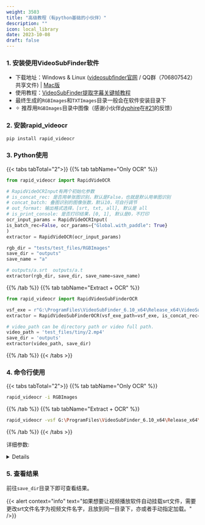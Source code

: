 ```yaml
---
weight: 3503
title: "高级教程（有python基础的小伙伴）"
description: ""
icon: local_library
date: 2023-10-08
draft: false
---
```


### 1. 安装使用VideoSubFinder软件

- 下载地址：Windows & Linux ([videosubfinder官网](https://sourceforge.net/projects/videosubfinder/) / QQ群（706807542）共享文件) | [Mac版](https://github.com/eritpchy/videosubfinder-cli)
- 使用教程：[VideoSubFinder提取字幕关键帧教程](https://juejin.cn/post/7203362527082053691)
- 最终生成的`RGBImages`和`TXTImages`目录一般会在软件安装目录下
- ✧ 推荐用`RGBImages`目录中图像（感谢小伙伴[dyphire](https://github.com/dyphire)在[#21](https://github.com/SWHL/RapidVideOCR/issues/21)的反馈）

### 2. 安装rapid_videocr

```bash {linenos=table}
pip install rapid_videocr
```

### 3. Python使用

{{< tabs tabTotal="2">}}
{{% tab tabName="Only OCR" %}}

```python {linenos=table}
from rapid_videocr import RapidVideOCR

# RapidVideOCRInput有两个初始化参数
# is_concat_rec: 是否用单张图识别，默认是False，也就是默认用单图识别
# concat_batch: 叠图识别的图像张数，默认10，可自行调节
# out_format: 输出格式选择，[srt, txt, all], 默认是 all
# is_print_console: 是否打印结果，[0, 1], 默认是0，不打印
ocr_input_params = RapidVideOCRInput(
is_batch_rec=False, ocr_params={"Global.with_paddle": True}
)
extractor = RapidVideOCR(ocr_input_params)

rgb_dir = "tests/test_files/RGBImages"
save_dir = "outputs"
save_name = "a"

# outputs/a.srt  outputs/a.t
extractor(rgb_dir, save_dir, save_name=save_name)
```

{{% /tab %}}
{{% tab tabName="Extract + OCR" %}}

```python {linenos=table}
from rapid_videocr import RapidVideoSubFinderOCR

vsf_exe = r"G:\ProgramFiles\VideoSubFinder_6.10_x64\Release_x64\VideoSubFinderWXW.exe"
extractor = RapidVideoSubFinderOCR(vsf_exe_path=vsf_exe, is_concat_rec=True)

# video_path can be directory path or video full path.
video_path = 'test_files/tiny/2.mp4'
save_dir = 'outputs'
extractor(video_path, save_dir)
```

{{% /tab %}}
{{< /tabs >}}

### 4. 命令行使用

{{< tabs tabTotal="2">}}
{{% tab tabName="Only OCR" %}}

```bash {linenos=table}
rapid_videocr -i RGBImages
```

{{% /tab %}}
{{% tab tabName="Extract + OCR" %}}

```bash {linenos=table}
rapid_videocr -vsf G:\ProgramFiles\VideoSubFinder_6.10_x64\Release_x64\VideoSubFinderWXW.exe -video_dir G:\ProgramFiles\RapidVideOCR\test_files\tiny
```

{{% /tab %}}
{{< /tabs >}}

详细参数:
<details>

```bash {linenos=table}
$ rapid_videocr -h
usage: rapid_videocr [-h] [-video_dir VIDEO_DIR] [-i IMG_DIR] [-s SAVE_DIR]
            [-o {srt,txt,all}] [--is_concat_rec] [-b CONCAT_BATCH] [-p]
            [-vsf VSF_EXE_PATH] [-c] [-r] [-ccti] [-ces CREATE_EMPTY_SUB]
            [-cscti CREATE_SUB_FROM_CLEARED_TXT_IMAGES]
            [-cstxt CREATE_SUB_FROM_TXT_RESULTS] [-ovocv] [-ovffmpeg] [-uc]
            [--start_time START_TIME] [--end_time END_TIME]
            [-te TOP_VIDEO_IMAGE_PERCENT_END]
            [-be BOTTOM_VIDEO_IMAGE_PERCENT_END]
            [-le LEFT_VIDEO_IMAGE_PERCENT_END]
            [-re RIGHT_VIDEO_IMAGE_PERCENT_END] [-gs GENERAL_SETTINGS]
            [-nthr NUM_THREADS] [-nocrthr NUM_OCR_THREADS]

optional arguments:
-h, --help            show this help message and exit

VideOCRParameters:
-video_dir VIDEO_DIR, --video_dir VIDEO_DIR
                        The full path of video or the path of video directory.
-i IMG_DIR, --img_dir IMG_DIR
                        The full path of RGBImages or TXTImages.
-s SAVE_DIR, --save_dir SAVE_DIR
                        The path of saving the recognition result. Default is
                        "outputs" under the current directory.
-o {srt,txt,all}, --out_format {srt,txt,all}
                        Output file format. Default is "all".
--is_concat_rec       Which mode to run (concat recognition or single
                        recognition). Default is False.
-b CONCAT_BATCH, --concat_batch CONCAT_BATCH
                        The batch of concating image nums in concat
                        recognition mode. Default is 10.
-p, --print_console   Whether to print the subtitle results to console. -p
                        means to print.

VSFParameters:
-vsf VSF_EXE_PATH, --vsf_exe_path VSF_EXE_PATH
                        The full path of VideoSubFinderWXW.exe.
-c, --clear_dirs      Clear Folders (remove all images), performed before
                        any other steps. Default is True
-r, --run_search      Run Search (find frames with hardcoded text (hardsub)
                        on video) Default is True
-ccti, --create_cleared_text_images
                        Create Cleared Text Images. Default is True
-ces CREATE_EMPTY_SUB, --create_empty_sub CREATE_EMPTY_SUB
                        Create Empty Sub With Provided Output File Name (*.ass
                        or *.srt)
-cscti CREATE_SUB_FROM_CLEARED_TXT_IMAGES, --create_sub_from_cleared_txt_images CREATE_SUB_FROM_CLEARED_TXT_IMAGES
                        Create Sub From Cleared TXT Images With Provided
                        Output File Name (*.ass or *.srt)
-cstxt CREATE_SUB_FROM_TXT_RESULTS, --create_sub_from_txt_results CREATE_SUB_FROM_TXT_RESULTS
                        Create Sub From TXT Results With Provided Output File
                        Name (*.ass or *.srt)
-ovocv, --open_video_opencv
                        open video by OpenCV (default). Default is True
-ovffmpeg, --open_video_ffmpeg
                        open video by FFMPEG
-uc, --use_cuda       use cuda
--start_time START_TIME
                        start time, default = 0:00:00:000 (in format
                        hour:min:sec:milisec)
--end_time END_TIME   end time, default = video length
-te TOP_VIDEO_IMAGE_PERCENT_END, --top_video_image_percent_end TOP_VIDEO_IMAGE_PERCENT_END
                        top video image percent offset from image bottom, can
                        be in range [0.0,1.0], default = 1.0
-be BOTTOM_VIDEO_IMAGE_PERCENT_END, --bottom_video_image_percent_end BOTTOM_VIDEO_IMAGE_PERCENT_END
                        bottom video image percent offset from image bottom,
                        can be in range [0.0,1.0], default = 0.0
-le LEFT_VIDEO_IMAGE_PERCENT_END, --left_video_image_percent_end LEFT_VIDEO_IMAGE_PERCENT_END
                        left video image percent end, can be in range
                        [0.0,1.0], default = 0.0
-re RIGHT_VIDEO_IMAGE_PERCENT_END, --right_video_image_percent_end RIGHT_VIDEO_IMAGE_PERCENT_END
                        right video image percent end, can be in range
                        [0.0,1.0], default = 1.0
-gs GENERAL_SETTINGS, --general_settings GENERAL_SETTINGS
                        general settings (path to general settings *.cfg file,
                        default = settings/general.cfg)
-nthr NUM_THREADS, --num_threads NUM_THREADS
                        number of threads used for Run Search
-nocrthr NUM_OCR_THREADS, --num_ocr_threads NUM_OCR_THREADS
                        number of threads used for Create Cleared TXT Images
```

</details>

### 5. 查看结果

前往`save_dir`目录下即可查看结果。

{{< alert context="info" text="如果想要让视频播放软件自动挂载srt文件，需要更改srt文件名字为视频文件名字，且放到同一目录下，亦或者手动指定加载。" />}}

<script src="https://giscus.app/client.js"
        data-repo="SWHL/RapidVideOCR"
        data-repo-id="MDEwOlJlcG9zaXRvcnk0MDU1ODkwMjk="
        data-category="Q&A"
        data-category-id="DIC_kwDOGCzMJc4CUluM"
        data-mapping="title"
        data-strict="0"
        data-reactions-enabled="1"
        data-emit-metadata="0"
        data-input-position="top"
        data-theme="preferred_color_scheme"
        data-lang="zh-CN"
        data-loading="lazy"
        crossorigin="anonymous"
        async>
</script>
